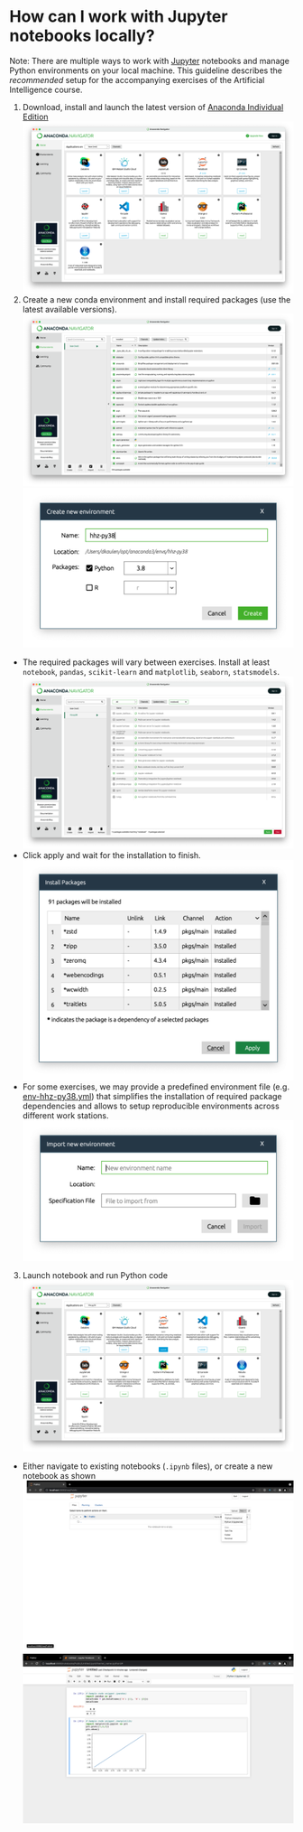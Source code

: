 # How can I work with Jupyter notebooks locally?

Note: There are multiple ways to work with [Jupyter](https://jupyter.org/) notebooks and manage Python environments on your local machine. This guideline describes the _recommended_ setup for the accompanying exercises of the Artificial Intelligence course.

1. Download, install and launch the latest version of [Anaconda Individual Edition](https://www.anaconda.com/products/individual)
![](./screenshots/1.png)
2. Create a new conda environment and install required packages (use the latest available versions).
![](./screenshots/2a.png)
![](./screenshots/2b.png)
  - The required packages will vary between exercises. Install at least `notebook`, `pandas`, `scikit-learn` and `matplotlib`, `seaborn`, `statsmodels`.
![](./screenshots/2c.png)
  - Click apply and wait for the installation to finish.
![](./screenshots/2d.png)
  - For some exercises, we may provide a predefined environment file (e.g. [env-hhz-py38.yml](./env-hhz-py38.yml)) that simplifies the installation of required package dependencies and allows to setup reproducible environments across different work stations.
![](./screenshots/2f.png)
3. Launch notebook and run Python code
![](./screenshots/3.png)
  - Either navigate to existing notebooks (`.ipynb` files), or create a new notebook as shown
![](./screenshots/4.png)
![](./screenshots/5.png)

